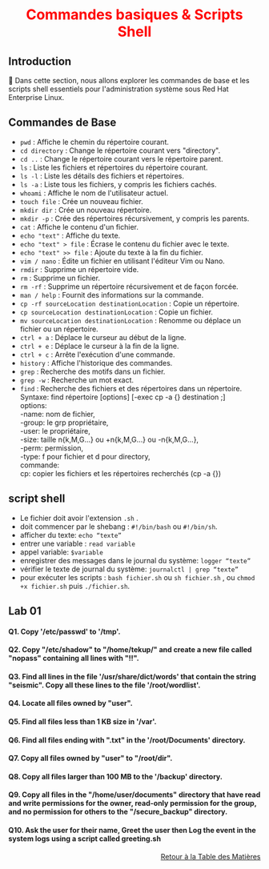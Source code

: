 <h1 align="center" style="color: red;">Commandes basiques & Scripts Shell</h1>

## Introduction
👋 Dans cette section, nous allons explorer les commandes de base et les scripts shell essentiels pour l'administration système sous Red Hat Enterprise Linux.

## Commandes de Base


- `pwd` : Affiche le chemin du répertoire courant.
- `cd directory` : Change le répertoire courant vers "directory".
- `cd ..` : Change le répertoire courant vers le répertoire parent.
- `ls` : Liste les fichiers et répertoires du répertoire courant.
- `ls -l` : Liste les détails des fichiers et répertoires.
- `ls -a` : Liste tous les fichiers, y compris les fichiers cachés.
- `whoami` : Affiche le nom de l'utilisateur actuel.
- `touch file` : Crée un nouveau fichier.
- `mkdir dir` : Crée un nouveau répertoire.
- `mkdir -p` : Crée des répertoires récursivement, y compris les parents.
- `cat` : Affiche le contenu d'un fichier.
- `echo "text"` : Affiche du texte.
- `echo "text" > file` : Écrase le contenu du fichier avec le texte.
- `echo "text" >> file` : Ajoute du texte à la fin du fichier.
- `vim / nano` : Édite un fichier en utilisant l'éditeur Vim ou Nano.
- `rmdir` : Supprime un répertoire vide.
- `rm` : Supprime un fichier.
- `rm -rf` : Supprime un répertoire récursivement et de façon forcée.
- `man / help` : Fournit des informations sur la commande.
- `cp -rf sourceLocation destinationLocation` : Copie un répertoire.
- `cp sourceLocation destinationLocation` : Copie un fichier.
- `mv sourceLocation destinationLocation` : Renomme ou déplace un fichier ou un répertoire.
- `ctrl + a` : Déplace le curseur au début de la ligne.
- `ctrl + e` : Déplace le curseur à la fin de la ligne.
- `ctrl + c` : Arrête l'exécution d'une commande.
- `history` : Affiche l'historique des commandes.
- `grep` : Recherche des motifs dans un fichier.
- `grep -w` : Recherche un mot exact.
- `find` : Recherche des fichiers et des répertoires dans un répertoire.  
 Syntaxe: find répertoire [options] [-exec cp -a {} destination \;]  
 options:  
 -name: nom de fichier,  
 -group: le grp propriétaire,  
 -user: le propriétaire,  
 -size: taille n{k,M,G…} ou +n{k,M,G…} ou -n{k,M,G…},  
 -perm: permission,  
 -type: f pour fichier et d pour directory,  
 commande:  
 cp: copier les fichiers et les répertoires recherchés (cp -a {})  
## script shell
- Le fichier doit avoir l'extension `.sh` .
- doit commencer par le shebang : `#!/bin/bash` ou `#!/bin/sh`.
- afficher du texte: `echo “texte”`
- entrer une variable : `read variable`
- appel variable: `$variable`
- enregistrer des messages dans le journal du système: `logger “texte”`
- vérifier le texte de journal du système: `journalctl | grep “texte”`
- pour exécuter les scripts : `bash fichier.sh` ou `sh fichier.sh` ,
ou `chmod +x fichier.sh` puis `./fichier.sh`.


## Lab 01

#### Q1. Copy '/etc/passwd' to '/tmp'.
<!-- 
```bash
cp /etc/passwd /tmp
```
-->
#### Q2. Copy "/etc/shadow" to "/home/tekup/" and create a new file called "nopass" containing all lines with "!!".
<!-- 
```bash
mkdir /home/tekup
cp /etc/shadow /home/tekup
grep '!!' /home/tekup/shadow > nopass
```
-->
#### Q3. Find all lines in the file '/usr/share/dict/words' that contain the string "seismic". Copy all these lines to the file '/root/wordlist'.
<!-- 
```bash
grep -w seismic /usr/share/dict/words > /root/wordlist
```
-->
#### Q4. Locate all files owned by "user".
<!-- 
```bash
find / -type f -user user 2> /dev/null
```
-->
#### Q5. Find all files less than 1 KB size in '/var'.
<!-- 
```bash
find /var -type f -size -1k
```
-->
#### Q6. Find all files ending with ".txt" in the '/root/Documents' directory.
<!-- 
```bash
find /root/Documents -name *.txt
```
-->
#### Q7. Copy all files owned by "user" to "/root/dir".
<!-- 
```bash
find / -type f -user user -exec cp -a {} /root/dir \;
```
-->
#### Q8. Copy all files larger than 100 MB to the '/backup' directory.
<!-- 
```bash
find / -type f -size +100M -exec cp -a {} /backup \;
```
-->
#### Q9. Copy all files in the "/home/user/documents" directory that have read and write permissions for the owner, read-only permission for the group, and no permission for others to the "/secure_backup" directory.
<!-- 
```bash
find /home/user/documents -perm 640 -exec cp -a {} /secure_backup \;
```
-->
#### Q10. Ask the user for their name, Greet the user then Log the event in the system logs using a script called greeting.sh 
<!-- 
```bash
vim greeting.sh
#! /bin/bash
echo “your name pls”
read nom
echo “hello $nom”
logger “user $nom executed the greeting script”
bash greeting.sh
journalctl | grep user 
-->

<p style="text-align: right;">
  <a href="https://github.com/halekammoun/RHCSA-Training/blob/main/README.md#table-des-matieres">Retour à la Table des Matières</a>
</p>